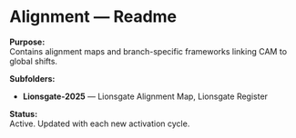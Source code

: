 # Alignment — Readme

**Purpose:**  
Contains alignment maps and branch-specific frameworks linking CAM to global shifts.

**Subfolders:**  
- **Lionsgate-2025** — Lionsgate Alignment Map, Lionsgate Register

**Status:**  
Active. Updated with each new activation cycle.

